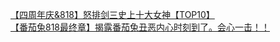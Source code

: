 [【四周年庆&amp;818】怒排剑三史上十大女神【TOP10】](http://tieba.baidu.com/p/2555213144?see_lz=1&pn=)   
[【番茄兔818最终章】揭露番茄兔丑恶内心时刻到了。会心一击！！](http://tieba.baidu.com/p/2556612456?see_lz=1&pn=)   
